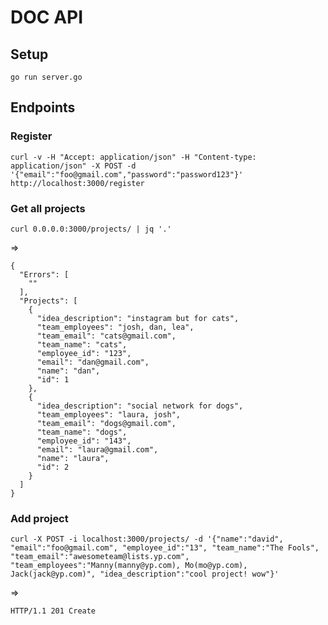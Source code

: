 # DOC API

## Setup

    go run server.go

## Endpoints

### Register

    curl -v -H "Accept: application/json" -H "Content-type: application/json" -X POST -d '{"email":"foo@gmail.com","password":"password123"}' http://localhost:3000/register

### Get all projects

    curl 0.0.0.0:3000/projects/ | jq '.'

=>

    {
      "Errors": [
        ""
      ],
      "Projects": [
        {
          "idea_description": "instagram but for cats",
          "team_employees": "josh, dan, lea",
          "team_email": "cats@gmail.com",
          "team_name": "cats",
          "employee_id": "123",
          "email": "dan@gmail.com",
          "name": "dan",
          "id": 1
        },
        {
          "idea_description": "social network for dogs",
          "team_employees": "laura, josh",
          "team_email": "dogs@gmail.com",
          "team_name": "dogs",
          "employee_id": "143",
          "email": "laura@gmail.com",
          "name": "laura",
          "id": 2
        }
      ]
    }


### Add project

    curl -X POST -i localhost:3000/projects/ -d '{"name":"david", "email":"foo@gmail.com", "employee_id":"13", "team_name":"The Fools", "team_email":"awesometeam@lists.yp.com", "team_employees":"Manny(manny@yp.com), Mo(mo@yp.com), Jack(jack@yp.com)", "idea_description":"cool project! wow"}'

=>

    HTTP/1.1 201 Create

